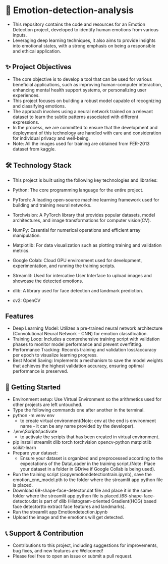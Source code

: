 # 🥹 Emotion-detection-analysis
- This repository contains the code and resources for an Emotion Detection project, developed to identify human emotions from various inputs.
- Leveraging deep learning techniques, it also aims to provide insights into emotional states, with a strong emphasis on being a responsible and ethical application.

## ✨ Project Objectives
* The core objective is to develop a tool that can be used for various beneficial applications, such as improving human-computer interaction, enhancing mental health support systems, or personalizing user experiences.
* This project focuses on building a robust model capable of recognizing and classifying emotions.
* The approach involves using a neural network trained on a relevant dataset to learn the subtle patterns associated with different expressions.
* In the process, we are committed to ensure that the development and deployment of this technology are handled with care and consideration for individual privacy and well-being.
* Note: All the images used for training are obtained from FER-2013 dataset from kaggle.

## 🛠 Technology Stack
- This project is built using the following key technologies and libraries:

- Python: The core programming language for the entire project.
- PyTorch: A leading open-source machine learning framework used for building and training neural networks.
- Torchvision: A PyTorch library that provides popular datasets, model architectures, and image transformations for computer vision(CV).
- NumPy: Essential for numerical operations and efficient array manipulation.
- Matplotlib: For data visualization such as plotting training and validation metrics.
- Google Colab: Cloud GPU environment used for development, experimentation, and running the training scripts.
- Streamlit: Used for intercative User Interface to upload images and showcase the detected emotions.
- dlib: A library used for face detection and landmark prediction.
- cv2: OpenCV

## Features
* Deep Learning Model: Utilizes a pre-trained neural network architecture (Convolutional Neural Network - CNN) for emotion classification.
* Training Loop: Includes a comprehensive training script with validation phases to monitor model performance and prevent overfitting.
* Performance Tracking: Records training and validation loss/accuracy per epoch to visualize learning progress.
* Best Model Saving: Implements a mechanism to save the model weights that achieves the highest validation accuracy, ensuring optimal performance is preserved.

## 🚀 Getting Started
- Environment setup: Use Virtual Environment so the arithmetics used for other projects are left untouched.
- Type the following commands one after another in the terminal.
- python -m venv env
  - to create virtual environment(Note: env at the end is environment name - it can be any name provided by the developer).
- .\env\Scripts\activate
  - to activate the scripts that has been created in virtual environment.
- pip install streamlit dlib torch torchvision opencv-python matplotlib scikit-learn
- Prepare your dataset:
  - Ensure your dataset is organized and preprocessed according to the expectations of the DataLoader in the training script.(Note: Place your dataset in a folder in GDrive if Google Collab is being used).
- Run the training script (copyemotiondetectiontrain.ipynb), save the emotion_cnn_model.pth to the folder where the streamlit app python file is placed.
- Download 68-shape-face-detector.dat file and place it in the same folder where the streamlit app python file is placed.(68-shape-face-detector.dat is part of dlib (Histogram-oriented Gradient(HOG) based face detector)to extract face features and landmarks).
- Run the streamlit app Emotiondetection.ipynb
- Upload the image and the emotions will get detected.

## 📞 Support & Contribution
* Contributions to this project, including suggestions for improvements, bug fixes, and new features are Welcomed!
* Please feel free to open an issue or submit a pull request.


